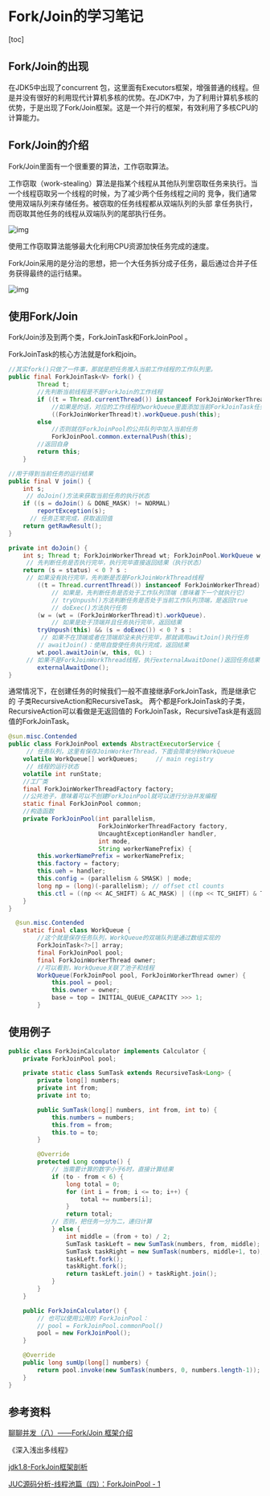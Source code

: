 # Fork/Join的学习笔记

[toc]

## Fork/Join的出现

在JDK5中出现了concurrent 包，这里面有Executors框架，增强普通的线程。但是并没有很好的利用现代计算机多核的优势。在JDK7中，为了利用计算机多核的优势，于是出现了Fork/Join框架。这是一个并行的框架，有效利用了多核CPU的计算能力。

## Fork/Join的介绍

Fork/Join里面有一个很重要的算法，工作窃取算法。

工作窃取（work-stealing）算法是指某个线程从其他队列里窃取任务来执行。当⼀个线程窃取另⼀个线程的时候，为了减少两个任务线程之间的 竞争，我们通常使⽤双端队列来存储任务。被窃取的任务线程都从双端队列的头部 拿任务执⾏，⽽窃取其他任务的线程从双端队列的尾部执⾏任务。

![img](https://static001.infoq.cn/resource/image/5f/ca/5fcb634bbd48d722952ff2c9340892ca.png)

使用工作窃取算法能够最大化利用CPU资源加快任务完成的速度。	

Fork/Join采用的是分治的思想，把一个大任务拆分成子任务，最后通过合并子任务获得最终的运行结果。

![img](https://static001.infoq.cn/resource/image/2b/09/2be16e00a8ee6f6c7b738817f003e609.png)

## 使用Fork/Join

Fork/Join涉及到两个类，ForkJoinTask和ForkJoinPool 。

ForkJoinTask的核心方法就是fork和join。

```java
//其实fork()只做了⼀件事，那就是把任务推⼊当前⼯作线程的⼯作队列⾥。
public final ForkJoinTask<V> fork() {
        Thread t;
     	//先判断当前线程是不是ForkJoin的工作线程
        if ((t = Thread.currentThread()) instanceof ForkJoinWorkerThread)
            //如果是的话，对应的工作线程的workQueue里面添加当前ForkJoinTask任务
            ((ForkJoinWorkerThread)t).workQueue.push(this);
        else
            //否则就在ForkJoinPool的公共队列中加入当前任务
            ForkJoinPool.common.externalPush(this);
     	//返回自身
        return this;
    }
```

```java
//用于得到当前任务的运行结果
public final V join() {
    int s;
     // doJoin()⽅法来获取当前任务的执⾏状态
    if ((s = doJoin() & DONE_MASK) != NORMAL)
        reportException(s);
      // 任务正常完成，获取返回值 
    return getRawResult();
}
```

```java
private int doJoin() {
    int s; Thread t; ForkJoinWorkerThread wt; ForkJoinPool.WorkQueue w;
     // 先判断任务是否执⾏完毕，执⾏完毕直接返回结果（执⾏状态） 
    return (s = status) < 0 ? s :
     // 如果没有执⾏完毕，先判断是否是ForkJoinWorkThread线程 
        ((t = Thread.currentThread()) instanceof ForkJoinWorkerThread) ?
            // 如果是，先判断任务是否处于⼯作队列顶端（意味着下⼀个就执⾏它）    
            // tryUnpush()⽅法判断任务是否处于当前⼯作队列顶端，是返回true       
            // doExec()⽅法执⾏任务 
        (w = (wt = (ForkJoinWorkerThread)t).workQueue).
            // 如果是处于顶端并且任务执⾏完毕，返回结果 
        tryUnpush(this) && (s = doExec()) < 0 ? s :
     	 // 如果不在顶端或者在顶端却没未执⾏完毕，那就调⽤awitJoin()执⾏任务       
    	// awaitJoin()：使⽤⾃旋使任务执⾏完成，返回结果   
        wt.pool.awaitJoin(w, this, 0L) :
     // 如果不是ForkJoinWorkThread线程，执⾏externalAwaitDone()返回任务结果 
        externalAwaitDone();
}
```

通常情况下，在创建任务的时候我们⼀般不直接继承ForkJoinTask，⽽是继承它的 ⼦类RecursiveAction和RecursiveTask。
两个都是ForkJoinTask的⼦类，RecursiveAction可以看做是⽆返回值的 ForkJoinTask，RecursiveTask是有返回值的ForkJoinTask。

```java
@sun.misc.Contended
public class ForkJoinPool extends AbstractExecutorService { 
  	 // 任务队列，这里有保存JoinWorkerThread，下面会简单分析WorkQueue
    volatile WorkQueue[] workQueues;     // main registry
     // 线程的运⾏状态     
    volatile int runState;   
    //工厂类
    final ForkJoinWorkerThreadFactory factory;
    //公共池子，意味着可以不创建ForkJoinPool就可以进行分治并发编程
    static final ForkJoinPool common;
    //构造函数
    private ForkJoinPool(int parallelism,
                         ForkJoinWorkerThreadFactory factory,
                         UncaughtExceptionHandler handler,
                         int mode,
                         String workerNamePrefix) {
        this.workerNamePrefix = workerNamePrefix;
        this.factory = factory;
        this.ueh = handler;
        this.config = (parallelism & SMASK) | mode;
        long np = (long)(-parallelism); // offset ctl counts
        this.ctl = ((np << AC_SHIFT) & AC_MASK) | ((np << TC_SHIFT) & TC_MASK);
    }
}
```

```java
  @sun.misc.Contended
    static final class WorkQueue {
     	//这个就是保存任务队列，WorkQueue的双端队列是通过数组实现的
        ForkJoinTask<?>[] array;  
        final ForkJoinPool pool;  
        final ForkJoinWorkerThread owner;
        //可以看到，WorkQueue关联了池子和线程
        WorkQueue(ForkJoinPool pool, ForkJoinWorkerThread owner) {
            this.pool = pool;
            this.owner = owner;
            base = top = INITIAL_QUEUE_CAPACITY >>> 1;
        }
```



## 使用例子

```java
public class ForkJoinCalculator implements Calculator {
    private ForkJoinPool pool;

    private static class SumTask extends RecursiveTask<Long> {
        private long[] numbers;
        private int from;
        private int to;

        public SumTask(long[] numbers, int from, int to) {
            this.numbers = numbers;
            this.from = from;
            this.to = to;
        }

        @Override
        protected Long compute() {
            // 当需要计算的数字小于6时，直接计算结果
            if (to - from < 6) {
                long total = 0;
                for (int i = from; i <= to; i++) {
                    total += numbers[i];
                }
                return total;
            // 否则，把任务一分为二，递归计算
            } else {
                int middle = (from + to) / 2;
                SumTask taskLeft = new SumTask(numbers, from, middle);
                SumTask taskRight = new SumTask(numbers, middle+1, to);
                taskLeft.fork();
                taskRight.fork();
                return taskLeft.join() + taskRight.join();
            }
        }
    }

    public ForkJoinCalculator() {
        // 也可以使用公用的 ForkJoinPool：
        // pool = ForkJoinPool.commonPool()
        pool = new ForkJoinPool();
    }

    @Override
    public long sumUp(long[] numbers) {
        return pool.invoke(new SumTask(numbers, 0, numbers.length-1));
    }
}
```



## 参考资料

[聊聊并发（八）——Fork/Join 框架介绍](https://www.infoq.cn/article/fork-join-introduction)

《深入浅出多线程》

[jdk1.8-ForkJoin框架剖析](https://www.jianshu.com/p/f777abb7b251)

[JUC源码分析-线程池篇（四）：ForkJoinPool - 1](https://www.jianshu.com/p/32a15ef2f1bf)

